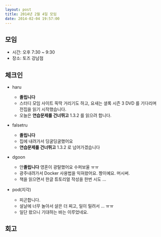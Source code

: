 ```yaml
---
layout: post
title: 2014년 2월 4일 모임
date: 2014-02-04 19:57:00
---
```


## 모임

* 시간: 오후 7:30 ~ 9:30
* 장소: 토즈 강남점

## 체크인

* haru
    * **졸립니다**
    * 스터디 모임 사이트 뚝딱 거리기도 하고, 요새는 셜록 시즌 3 DVD 를 기다리며 전집을 읽기 시작했습니다.
    * 오늘은 **연습문제를 건너뛰고** 1.3.2 를 읽으려 합니다.

* falsetru
    * **졸립니다**
    * 집에 내려가서 딩굴딩굴했어요
    * **연습문제를 건너뛰고** 1.3.2 로 넘어가겠습니다

* dgoon
    * 안**졸립니다** 영혼이 광탈했어요 수퍼보울 ㅠㅠ
    * 광주내려가서 Docker 사용법을 익혀왔어요. 짱이예요. 머시써.
    * 책을 읽으면서 한글 튜토리얼 작성을 한번 시도 ...

* pod(지각)
    * 피곤합니다. 
    * 설날에 너무 놀아서 살은 더 찌고, 일이 밀려서 ... ㅠㅠ
    * 일단 왔으니 기대하는 바는 이루었네요.

## 회고
